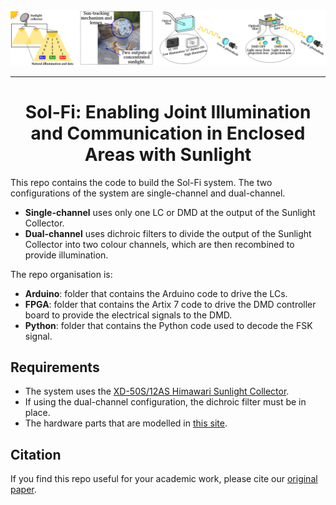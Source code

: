 <picture>
  <img alt="Shows Sol-Fi" src="./assets/Sol-Fi.png">
</picture>

---

<div align="center">
    <h1>Sol-Fi: Enabling Joint Illumination and Communication in Enclosed Areas with Sunlight</h1>
</div>

This repo contains the code to build the Sol-Fi system. The two configurations of the system are single-channel and dual-channel.

* **Single-channel** uses only one LC or DMD at the output of the Sunlight Collector.
* **Dual-channel** uses dichroic filters to divide the output of the Sunlight Collector into two colour channels, which are then recombined to provide illumination.

The repo organisation is:
* **Arduino**: folder that contains the Arduino code to drive the LCs.
* **FPGA**: folder that contains the Artix 7 code to drive the DMD controller board to provide the electrical signals to the DMD.
* **Python**: folder that contains the Python code used to decode the FSK signal.

## Requirements
* The system uses the [XD-50S/12AS Himawari Sunlight Collector](https://himawarisolar.com/himawari-solar-natural-lighting-system/product-specification/).
* If using the dual-channel configuration, the dichroic filter must be in place.
* The hardware parts that are modelled in [this site](https://github.com/mchavezt86/FreeCAD-PhD/tree/master/Sol-Fi).

## Citation
If you find this repo useful for your academic work, please cite our [original paper](https://doi.org/10.1109/IPSN61024.2024.00010).

